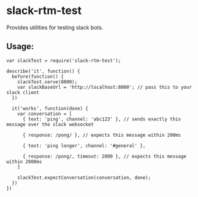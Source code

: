 # slack-rtm-test

Provides utilities for testing slack bots.

## Usage:
    var slackTest = require('slack-rtm-test');

    describe('it', function() {
      before(function() {
        slackTest.serve(8000);
        var slackBaseUrl = 'http://localhost:8000'; // pass this to your slack client
      })

      it('works', function(done) {
        var conversation = [
          { text: 'ping', channel: 'abc123' }, // sends exactly this message over the slack websocket

          { response: /pong/ }, // expects this message within 200ms

          { text: 'ping longer', channel: '#general' },

          { response: /pong/, timeout: 2000 }, // expects this message within 2000ms
        ]

        slackTest.expectConversation(conversation, done);
      })
    })
